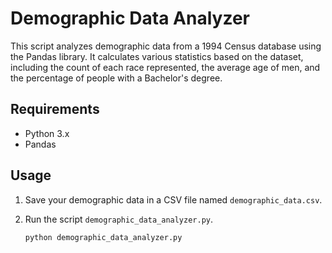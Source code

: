 # Demographic Data Analyzer

This script analyzes demographic data from a 1994 Census database using the Pandas library. It calculates various statistics based on the dataset, including the count of each race represented, the average age of men, and the percentage of people with a Bachelor's degree.

## Requirements

- Python 3.x
- Pandas

## Usage

1. Save your demographic data in a CSV file named `demographic_data.csv`.
2. Run the script `demographic_data_analyzer.py`.

   ```bash
   python demographic_data_analyzer.py
